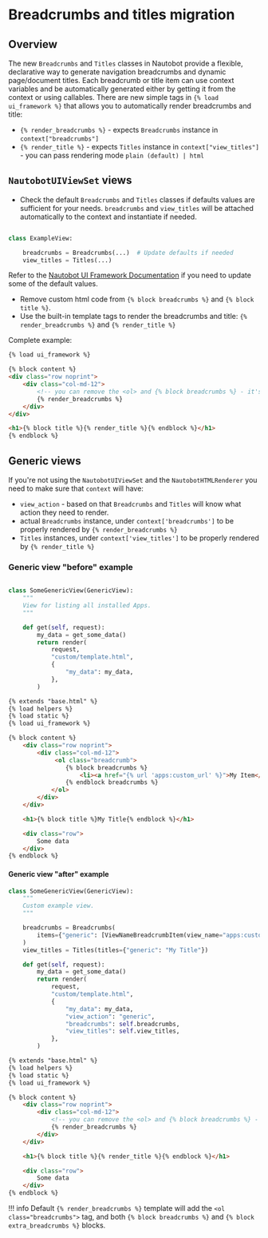# Breadcrumbs and titles migration

## Overview

The new `Breadcrumbs` and `Titles` classes in Nautobot provide a flexible, declarative way to generate navigation
breadcrumbs and dynamic page/document titles.
Each breadcrumb or title item can use context variables and be automatically generated either by getting it from the context
or using callables.
There are new simple tags in `{% load ui_framework %}` that allows you to automatically render breadcrumbs and title:

- `{% render_breadcrumbs %}` - expects `Breadcrumbs` instance in `context["breadcrumbs"]`
- `{% render_title %}` - expects `Titles` instance in `context["view_titles"]` - you can pass rendering mode `plain (default) | html`

## `NautobotUIViewSet` views

- Check the default `Breadcrumbs` and `Titles` classes if defaults values are sufficient for your needs.
`breadcrumbs` and `view_titles` will be attached automatically to the context and instantiate if needed.

```python

class ExampleView:

    breadcrumbs = Breadcrumbs(...)  # Update defaults if needed
    view_titles = Titles(...)
```

Refer to the [Nautobot UI Framework Documentation](../../../core/ui-component-framework.md) if you need to update some of the default values.

- Remove custom html code from `{% block breadcrumbs %}` and `{% block title %}`.
- Use the built-in template tags to render the breadcrumbs and title: `{% render_breadcrumbs %}` and `{% render_title %}`

Complete example:

```html
{% load ui_framework %}

{% block content %}
<div class="row noprint">
    <div class="col-md-12">
        <!-- you can remove the <ol> and {% block breadcrumbs %} - it's moved to default breadcrumbs template --->
        {% render_breadcrumbs %}
    </div>
</div>

<h1>{% block title %}{% render_title %}{% endblock %}</h1>
{% endblock %}
```

## Generic views

If you're not using the `NautobotUIViewSet` and the `NautobotHTMLRenderer` you need to make sure that `context` will have:
- `view_action` - based on that `Breadcrumbs` and `Titles` will know what action they need to render.
- actual `Breadcrumbs` instance, under `context['breadcrumbs']` to be properly rendered by `{% render_breadcrumbs %}`
- `Titles` instances, under `context['view_titles']` to be properly rendered by `{% render_title %}`

### Generic view "before" example

```python

class SomeGenericView(GenericView):
    """
    View for listing all installed Apps.
    """

    def get(self, request):
        my_data = get_some_data()
        return render(
            request,
            "custom/template.html",
            {
                "my_data": my_data,
            },
        )
```

```html
{% extends "base.html" %}
{% load helpers %}
{% load static %}
{% load ui_framework %}

{% block content %}
    <div class="row noprint">
        <div class="col-md-12">
             <ol class="breadcrumb">
                {% block breadcrumbs %}
                    <li><a href="{% url 'apps:custom_url' %}">My Item</a></li>
                {% endblock breadcrumbs %}
            </ol>
        </div>
    </div>

    <h1>{% block title %}My Title{% endblock %}</h1>

    <div class="row">
        Some data
    </div>
{% endblock %}
```

#### Generic view "after" example

```python
class SomeGenericView(GenericView):
    """
    Custom example view.
    """

    breadcrumbs = Breadcrumbs(
        items={"generic": [ViewNameBreadcrumbItem(view_name="apps:custom_url", label="My Item")]}
    )
    view_titles = Titles(titles={"generic": "My Title"})

    def get(self, request):
        my_data = get_some_data()
        return render(
            request,
            "custom/template.html",
            {
                "my_data": my_data,
                "view_action": "generic",
                "breadcrumbs": self.breadcrumbs,
                "view_titles": self.view_titles,
            },
        )
```

```html
{% extends "base.html" %}
{% load helpers %}
{% load static %}
{% load ui_framework %}

{% block content %}
    <div class="row noprint">
        <div class="col-md-12">
            <!-- you can remove the <ol> and {% block breadcrumbs %} - it's moved to default breadcrumbs template --->
            {% render_breadcrumbs %}
        </div>
    </div>

    <h1>{% block title %}{% render_title %}{% endblock %}</h1>

    <div class="row">
        Some data
    </div>
{% endblock %}
```

!!! info
    Default `{% render_breadcrumbs %}` template will add the `<ol class="breadcrumbs">` tag, and both `{% block breadcrumbs %}` and `{% block extra_breadcrumbs %}` blocks.

